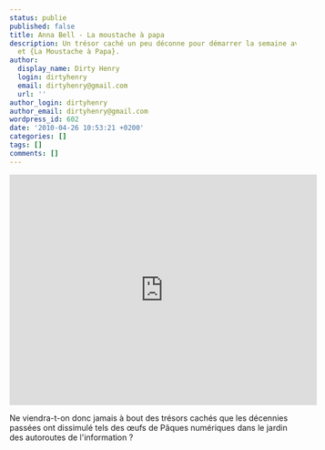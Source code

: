 ```yaml
---
status: publie
published: false
title: Anna Bell - La moustache à papa
description: Un trésor caché un peu déconne pour démarrer la semaine avec Anna Bell
  et {La Moustache à Papa}.
author:
  display_name: Dirty Henry
  login: dirtyhenry
  email: dirtyhenry@gmail.com
  url: ''
author_login: dirtyhenry
author_email: dirtyhenry@gmail.com
wordpress_id: 602
date: '2010-04-26 10:53:21 +0200'
categories: []
tags: []
comments: []
---
```

<iframe width="540" height="405" src="http://www.youtube.com/embed/POYWuNNRRf0" frameborder="0" allowfullscreen></iframe>

Ne viendra-t-on donc jamais à bout des trésors cachés que les décennies passées ont dissimulé tels des œufs de Pâques numériques dans le jardin des autoroutes de l'information ?
